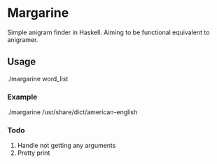 # Margarine

Simple anigram finder in Haskell. Aiming to be functional equivalent to anigramer.


## Usage

./margarine word_list

### Example

./margarine /usr/share/dict/american-english


### Todo

1. Handle not getting any arguments
2. Pretty print